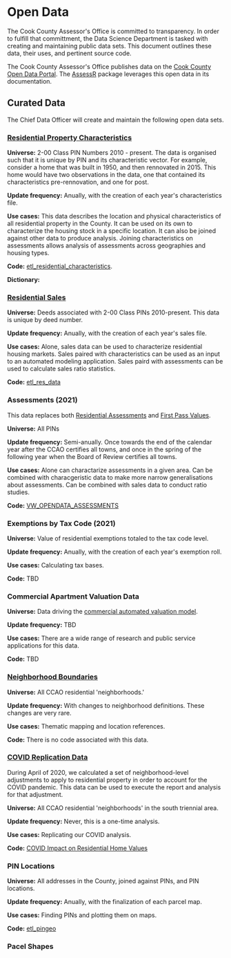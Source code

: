 # Open Data

The Cook County Assessor's Office is committed to transparency. In order to fulfill that committment, the Data Science Department is tasked with creating and maintaining public data sets. This document outlines these data, their uses, and pertinent source code. 

The Cook County Assessor's Office publishes data on the [Cook County Open Data Portal](https://datacatalog.cookcountyil.gov/browse?tags=cook%20county%20assessor). The [AssessR](https://ccao-data-science---modeling.gitlab.io/packages/assessr/articles/example-ratio-study.html) package leverages this open data in its documentation.

## Curated Data 

The Chief Data Officer will create and maintain the following open data sets. 


### [Residential Property Characteristics](https://datacatalog.cookcountyil.gov/Property-Taxation/Cook-County-Assessor-s-Residential-Property-Charac/bcnq-qi2z)

**Universe:** 2-00 Class PIN Numbers 2010 - present. The data is organised such that it is unique by PIN and its characteristic vector. For example, consider a home that was built in 1950, and then rennovated in 2015. This home would have two observations in the data, one that contained its characteristics pre-rennovation, and one for post.

**Update frequency:** Anually, with the creation of each year's characteristics file. 

**Use cases:** This data describes the location and physical characteristics of all residential property in the County. It can be used on its own to characterize the housing stock in a specific location. It can also be joined against other data to produce analysis. Joining characteristics on assessments allows analysis of assessments across geographies and housing types. 

**Code:** [etl_residential_characteristics](https://gitlab.com/ccao-data-science---modeling/processes/etl_residential_characteristics).

**Dictionary:**

### [Residential Sales](https://datacatalog.cookcountyil.gov/Property-Taxation/Cook-County-Assessor-s-Residential-Sales-Data/5pge-nu6u)

**Universe:** Deeds associated with 2-00 Class PINs 2010-present. This data is unique by deed number. 

**Update frequency:** Anually, with the creation of each year's sales file. 

**Use cases:** Alone, sales data can be used to characterize residential housing markets. Sales paired with characteristics can be used as an input to an automated modeling application. Sales paird with assessments can be used to calculate sales ratio statistics.

**Code:** [etl_res_data](https://gitlab.com/ccao-data-science---modeling/processes/etl_res_data)

### Assessments (2021)

This data replaces both [Residential Assessments](https://datacatalog.cookcountyil.gov/Property-Taxation/Cook-County-Assessor-s-Residential-Assessments/uqb9-r7vn) and [First Pass Values](https://datacatalog.cookcountyil.gov/Property-Taxation/Archive-Cook-County-Assessor-s-First-Pass-Values/x88m-e569). 

**Universe:** All PINs

**Update frequency:** Semi-anually. Once towards the end of the calendar year after the CCAO certifies all towns, and once in the spring of the following year when the Board of Review certifies all towns.

**Use cases:** Alone can charactarize assessments in a given area. Can be combined with characgeristic data to make more narrow generalisations about assessments. Can be combined with sales data to conduct ratio studies. 

**Code:** [VW_OPENDATA_ASSESSMENTS](https://gitlab.com/ccao-data-science---modeling/data-architecture/-/blob/master/code.sql/CCAODATA/VW_OPENDATA_ASSESSMENTS.sql)

### Exemptions by Tax Code (2021)

**Universe:** Value of residential exemptions totaled to the tax code level.

**Update frequency:** Anually, with the creation of each year's exemption roll.

**Use cases:** Calculating tax bases.

**Code:** TBD

### Commercial Apartment Valuation Data

**Universe:** Data driving the [commercial automated valuation model](https://gitlab.com/ccao-data-science---modeling/models/commercial-apartments-automated-valuation-model).

**Update frequency:** TBD

**Use cases:** There are a wide range of research and public service applications for this data. 

**Code:** TBD

### [Neighborhood Boundaries](https://datacatalog.cookcountyil.gov/Finance-Administration/Cook-County-Assessor-s-Residential-Neighborhood-Bo/wyzt-dzf8)

**Universe:** All CCAO residential 'neighborhoods.'

**Update frequency:** With changes to neighborhood definitions. These changes are very rare. 

**Use cases:** Thematic mapping and location references. 

**Code:** There is no code associated with this data. 

### [COVID Replication Data](https://datacatalog.cookcountyil.gov/Finance-Administration/Cook-County-Assessor-s-Residential-COVID-Adjustmen/sypz-gxn2)

During April of 2020, we calculated a set of neighborhood-level adjustments to apply to residential property in order to account for the COVID pandemic. This data can be used to execute the report and analysis for that adjustment.

**Universe:** All CCAO residential 'neighborhoods' in the south triennial area.

**Update frequency:** Never, this is a one-time analysis.

**Use cases:** Replicating our COVID analysis.

**Code:** [COVID Impact on Residential Home Values](https://gitlab.com/ccao-data-science---modeling/covid-impact-on-residential-home-values)

### PIN Locations

**Universe:** All addresses in the County, joined against PINs, and PIN locations.

**Update frequency:** Anually, with the finalization of each parcel map.

**Use cases:** Finding PINs and plotting them on maps.

**Code:**  [etl_pingeo](https://gitlab.com/ccao-data-science---modeling/processes/etl_pingeo)

### Pacel Shapes
